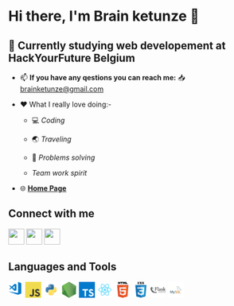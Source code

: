 

#  Hi there, I'm Brain ketunze 👋
 
## 🔭 **Currently studying web developement at HackYourFuture Belgium** 

* 📫 **If you have any qestions you can reach me:** 📥 brainketunze@gmail.com

- ❤️ What I really love doing:- 

    * 💻 _Coding_
   
    * 🌏 _Traveling_ 
     
    * 🔧 _Problems solving_
    
    * _Team work spirit_
    
 * 🌐 **[Home Page](https://github.com/Brainketunze/Brainketunze)**

## Connect with me

[<img height="32" width="32" src="https://cdn.jsdelivr.net/npm/simple-icons@v4/icons/linkedin.svg" />](https://www.linkedin.com/in/aayushk47/)
[<img height="32" width="32" src="https://cdn.jsdelivr.net/npm/simple-icons@v4/icons/instagram.svg" />](https://www.instagram.com/aayushkurup/)
[<img height="32" width="32" src="https://cdn.jsdelivr.net/npm/simple-icons@v4/icons/twitter.svg" />](https://twitter.com/AayushK_47)

## Languages and Tools


<img align="left" alt="Visual Studio Code" width="26px" src="https://raw.githubusercontent.com/github/explore/80688e429a7d4ef2fca1e82350fe8e3517d3494d/topics/visual-studio-code/visual-studio-code.png" /> &nbsp;
<img height="32" width="32" src="https://raw.githubusercontent.com/github/explore/80688e429a7d4ef2fca1e82350fe8e3517d3494d/topics/javascript/javascript.png" />
<img height="32" width="32" src="https://raw.githubusercontent.com/github/explore/80688e429a7d4ef2fca1e82350fe8e3517d3494d/topics/python/python.png" />
<img height="32" width="32" src="https://raw.githubusercontent.com/github/explore/80688e429a7d4ef2fca1e82350fe8e3517d3494d/topics/nodejs/nodejs.png" />
<img height="32" width="32" src="https://raw.githubusercontent.com/github/explore/80688e429a7d4ef2fca1e82350fe8e3517d3494d/topics/typescript/typescript.png" />
<img height="32" width="32" src="https://raw.githubusercontent.com/github/explore/80688e429a7d4ef2fca1e82350fe8e3517d3494d/topics/react/react.png" />
<img height="32" width="32" src="https://raw.githubusercontent.com/github/explore/80688e429a7d4ef2fca1e82350fe8e3517d3494d/topics/html/html.png" />
<img height="32" width="32" src="https://raw.githubusercontent.com/github/explore/80688e429a7d4ef2fca1e82350fe8e3517d3494d/topics/css/css.png" />
<img height="32" width="32" src="https://raw.githubusercontent.com/github/explore/80688e429a7d4ef2fca1e82350fe8e3517d3494d/topics/flask/flask.png" />
<img height="32" width="32" src="https://raw.githubusercontent.com/github/explore/80688e429a7d4ef2fca1e82350fe8e3517d3494d/topics/mysql/mysql.png" />
